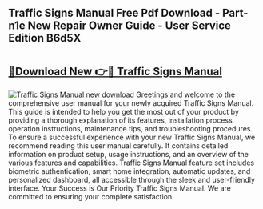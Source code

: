 ## Traffic Signs Manual Free Pdf Download - Part-n1e New Repair Owner Guide - User Service Edition B6d5X

# <h2><a href="http://cf16126.oget.top/?id=Traffic+Signs+Manual">🔗Download New 👉🔴 Traffic Signs Manual</a></h2>

[![Traffic Signs Manual new download](https://i.imgur.com/5g1atiW.png)](http://cf16126.oget.top/?id=Traffic+Signs+Manual)
Greetings and welcome to the comprehensive user manual for your newly acquired Traffic Signs Manual. This guide is intended to help you get the most out of your product by providing a thorough explanation of its features, installation process, operation instructions, maintenance tips, and troubleshooting procedures. To ensure a successful experience with your new Traffic Signs Manual, we recommend reading this user manual carefully. It contains detailed information on product setup, usage instructions, and an overview of the various features and capabilities. Traffic Signs Manual feature set includes biometric authentication, smart home integration, automatic updates, and personalized dashboard, all accessible through the sleek and user-friendly interface. Your Success is Our Priority Traffic Signs Manual. We are committed to ensuring your complete satisfaction.

